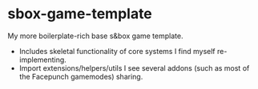 # sbox-game-template

My more boilerplate-rich base s&box game template. 

* Includes skeletal functionality of core systems I find myself re-implementing.
* Import extensions/helpers/utils I see several addons (such as most of the Facepunch gamemodes) sharing.
